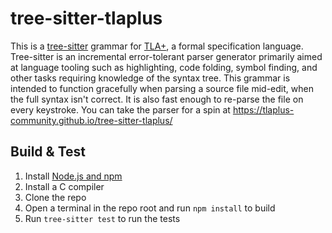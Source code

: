 # tree-sitter-tlaplus
This is a [tree-sitter](https://tree-sitter.github.io/tree-sitter/) grammar for [TLA+](https://en.wikipedia.org/wiki/TLA%2B), a formal specification language.
Tree-sitter is an incremental error-tolerant parser generator primarily aimed at language tooling such as highlighting, code folding, symbol finding, and other tasks requiring knowledge of the syntax tree.
This grammar is intended to function gracefully when parsing a source file mid-edit, when the full syntax isn't correct.
It is also fast enough to re-parse the file on every keystroke.
You can take the parser for a spin at https://tlaplus-community.github.io/tree-sitter-tlaplus/

## Build & Test
1. Install [Node.js and npm](https://docs.npmjs.com/downloading-and-installing-node-js-and-npm)
1. Install a C compiler
1. Clone the repo
1. Open a terminal in the repo root and run `npm install` to build
1. Run `tree-sitter test` to run the tests
